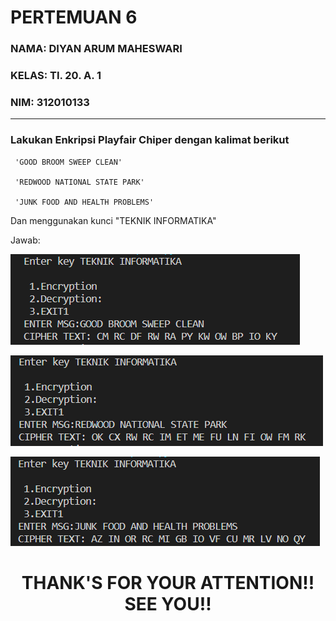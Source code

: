 # PERTEMUAN 6
### NAMA: DIYAN ARUM MAHESWARI 
### KELAS: TI. 20. A. 1
### NIM: 312010133

_____________________________________________________________________

### Lakukan Enkripsi Playfair Chiper dengan kalimat berikut

     'GOOD BROOM SWEEP CLEAN'

     'REDWOOD NATIONAL STATE PARK'

     'JUNK FOOD AND HEALTH PROBLEMS'

Dan menggunakan kunci "TEKNIK INFORMATIKA"

Jawab: 

![menambahkan_gambar](img/1.png)
    

![menambahkan_gambar](img/2.png)


![menambahkan_gambar](img/3.png)



# <P align="center"> THANK'S FOR YOUR ATTENTION!! SEE YOU!!